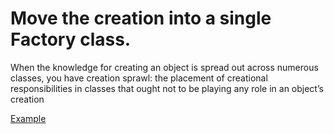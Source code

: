 # Move the creation into a single Factory class.

When the knowledge for creating an object is spread out across numerous classes, you have creation sprawl: the placement of creational responsibilities in classes that ought not to be playing any role in an object’s creation

[Example](https://github.com/gunya/refactoring/commit/50a119443dfb912f2c50e8d2cdb2ab53b8dd569e#diff-03966be35023436c40a90d34e7501764)
